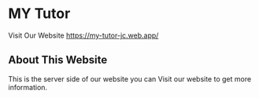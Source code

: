 # MY Tutor

Visit Our Website https://my-tutor-jc.web.app/

## About This Website

This is the server side of our website you can Visit our website to get more information.

